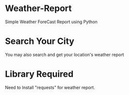 # Weather-Report
Simple Weather ForeCast Report using Python
# Search Your City
You may also search and get your location's weather report
# Library Required
Need to Install "requests" for weather report.
